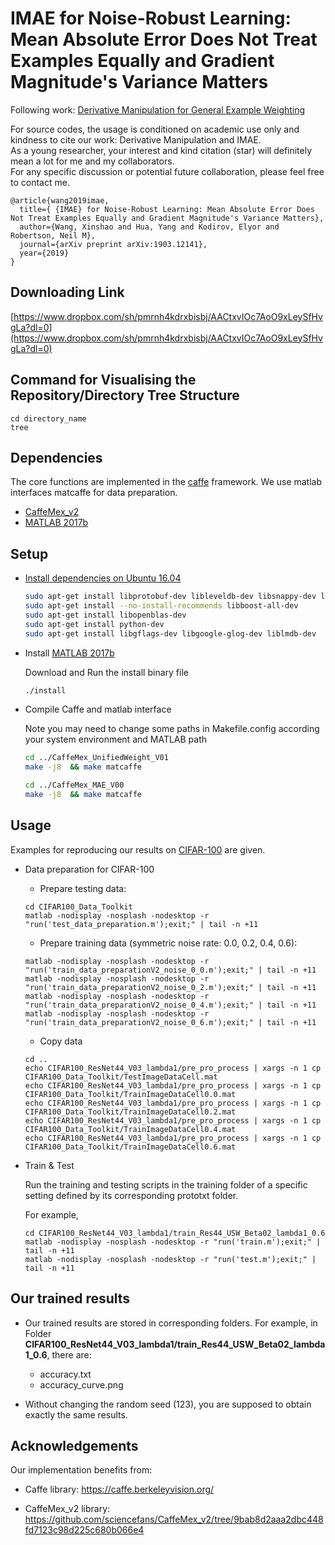 
# IMAE for Noise-Robust Learning: Mean Absolute Error Does Not Treat Examples Equally and Gradient Magnitude's Variance Matters
Following work: [Derivative Manipulation for General Example Weighting](https://arxiv.org/pdf/1905.11233.pdf)

For source codes, the usage is conditioned on academic use only and kindness to cite our work: Derivative Manipulation and IMAE.<br />
As a young researcher, your interest and kind citation (star) will definitely mean a lot for me and my collaborators.<br />
For any specific discussion or potential future collaboration, please feel free to contact me. 
<br />
```
@article{wang2019imae,
  title={ {IMAE} for Noise-Robust Learning: Mean Absolute Error Does Not Treat Examples Equally and Gradient Magnitude's Variance Matters},
  author={Wang, Xinshao and Hua, Yang and Kodirov, Elyor and Robertson, Neil M},
  journal={arXiv preprint arXiv:1903.12141},
  year={2019}
}
```
## Downloading Link

[https://www.dropbox.com/sh/pmrnh4kdrxbisbj/AACtxvIOc7AoO9xLeySfHvgLa?dl=0](https://www.dropbox.com/sh/pmrnh4kdrxbisbj/AACtxvIOc7AoO9xLeySfHvgLa?dl=0)

## Command for Visualising the Repository/Directory Tree Structure

```
cd directory_name
tree
```

## Dependencies
The core functions are implemented in the [caffe](https://github.com/BVLC/caffe) framework. We use matlab interfaces matcaffe for data preparation.  
* [CaffeMex_v2](https://github.com/sciencefans/CaffeMex_v2/tree/9bab8d2aaa2dbc448fd7123c98d225c680b066e4)
* [MATLAB 2017b](https://uk.mathworks.com/products/new_products/release2017b.html)


## Setup


* [Install dependencies on Ubuntu 16.04](http://caffe.berkeleyvision.org/install_apt.html ) 
    ```bash
    sudo apt-get install libprotobuf-dev libleveldb-dev libsnappy-dev libopencv-dev libhdf5-serial-dev protobuf-compiler
    sudo apt-get install --no-install-recommends libboost-all-dev
    sudo apt-get install libopenblas-dev
    sudo apt-get install python-dev
    sudo apt-get install libgflags-dev libgoogle-glog-dev liblmdb-dev
    ```
* Install [MATLAB 2017b](https://uk.mathworks.com/products/new_products/release2017b.html)

    Download and Run the install binary file
    ```bash
    ./install
    ```

* Compile Caffe and matlab interface
    
    Note you may need to change some paths in Makefile.config according your system environment and MATLAB path 

    ```bash
    cd ../CaffeMex_UnifiedWeight_V01
    make -j8  && make matcaffe
    
    cd ../CaffeMex_MAE_V00
    make -j8  && make matcaffe
    ```

## Usage

Examples for reproducing our results on [CIFAR-100](https://www.cs.toronto.edu/~kriz/cifar.html) are given. 

* Data preparation for CIFAR-100
    
    * Prepare testing data: 
    ```
    cd CIFAR100_Data_Toolkit
    matlab -nodisplay -nosplash -nodesktop -r "run('test_data_preparation.m');exit;" | tail -n +11
    ```

    * Prepare training data (symmetric noise rate: 0.0, 0.2, 0.4, 0.6): 
    ```
    matlab -nodisplay -nosplash -nodesktop -r "run('train_data_preparationV2_noise_0_0.m');exit;" | tail -n +11
    matlab -nodisplay -nosplash -nodesktop -r "run('train_data_preparationV2_noise_0_2.m');exit;" | tail -n +11
    matlab -nodisplay -nosplash -nodesktop -r "run('train_data_preparationV2_noise_0_4.m');exit;" | tail -n +11
    matlab -nodisplay -nosplash -nodesktop -r "run('train_data_preparationV2_noise_0_6.m');exit;" | tail -n +11
    ```

    * Copy data 
    ```
    cd .. 
    echo CIFAR100_ResNet44_V03_lambda1/pre_pro_process | xargs -n 1 cp CIFAR100_Data_Toolkit/TestImageDataCell.mat
    echo CIFAR100_ResNet44_V03_lambda1/pre_pro_process | xargs -n 1 cp CIFAR100_Data_Toolkit/TrainImageDataCell0.0.mat
    echo CIFAR100_ResNet44_V03_lambda1/pre_pro_process | xargs -n 1 cp CIFAR100_Data_Toolkit/TrainImageDataCell0.2.mat
    echo CIFAR100_ResNet44_V03_lambda1/pre_pro_process | xargs -n 1 cp CIFAR100_Data_Toolkit/TrainImageDataCell0.4.mat
    echo CIFAR100_ResNet44_V03_lambda1/pre_pro_process | xargs -n 1 cp CIFAR100_Data_Toolkit/TrainImageDataCell0.6.mat
    ```

* Train & Test
    
    Run the training and testing scripts in the training folder of a specific setting defined by its corresponding prototxt folder. 
    
    For example, 
    ```
    cd CIFAR100_ResNet44_V03_lambda1/train_Res44_USW_Beta02_lambda1_0.6
    matlab -nodisplay -nosplash -nodesktop -r "run('train.m');exit;" | tail -n +11
    matlab -nodisplay -nosplash -nodesktop -r "run('test.m');exit;" | tail -n +11
    ```


## Our trained results

* Our trained results are stored in corresponding folders. For example, in Folder **CIFAR100_ResNet44_V03_lambda1/train_Res44_USW_Beta02_lambda1_0.6**, there are: 
    * accuracy.txt
    * accuracy_curve.png

* Without changing the random seed (123), you are supposed to obtain exactly the same results. 







## Acknowledgements

Our implementation benefits from:

* Caffe library: https://caffe.berkeleyvision.org/

* CaffeMex_v2 library: https://github.com/sciencefans/CaffeMex_v2/tree/9bab8d2aaa2dbc448fd7123c98d225c680b066e4



